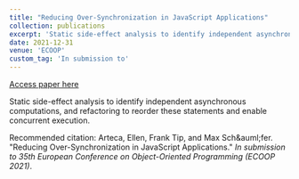 ```yaml
---
title: "Reducing Over-Synchronization in JavaScript Applications"
collection: publications
excerpt: 'Static side-effect analysis to identify independent asynchronous computations, and refactoring to reorder these statements and enable concurrent execution.'
date: 2021-12-31
venue: 'ECOOP'
custom_tag: 'In submission to'
---
```


<a href='http://emarteca.github.io/files/ecoop21.pdf'>Access paper here</a>

Static side-effect analysis to identify independent asynchronous computations, and refactoring to reorder these statements and enable concurrent execution.

Recommended citation: Arteca, Ellen, Frank Tip, and Max Sch&‌auml;fer. "Reducing Over-Synchronization in JavaScript Applications." <i>In submission to 35th European Conference on Object-Oriented Programming (ECOOP 2021)</i>.